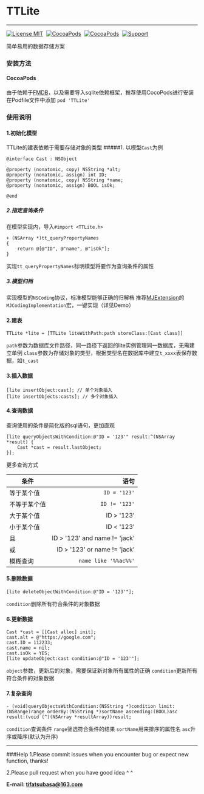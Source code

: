 # TTLite
---
[![License MIT](https://img.shields.io/badge/license-MIT-green.svg?style=flat)](https://github.com/TifaTsubasa/TTLite/edit/master/LICENSE)&nbsp;
[![CocoaPods](http://img.shields.io/cocoapods/v/TTLite.svg?style=flat)](http://cocoapods.org/?q=TTLite)&nbsp;
[![CocoaPods](http://img.shields.io/cocoapods/p/TTLite.svg?style=flat)](http://cocoapods.org/?q=TTLite)&nbsp;
[![Support](https://img.shields.io/badge/support-iOS%207%2B%20-blue.svg?style=flat)](https://www.apple.com/nl/ios/)&nbsp;

简单易用的数据存储方案

### 安装方法

#### CocoaPods
由于依赖于[FMDB](https://github.com/ccgus/fmdb)，以及需要导入sqlite依赖框架，推荐使用CocoPods进行安装
在Podfile文件中添加
`pod 'TTLite'`


### 使用说明
#### 1.初始化模型
TTLite的建表依赖于需要存储对象的类型
#####1. 以模型`Cast`为例
```
@interface Cast : NSObject

@property (nonatomic, copy) NSString *alt;
@property (nonatomic, assign) int ID;
@property (nonatomic, copy) NSString *name;
@property (nonatomic, assign) BOOL isOk;

@end
```
##### 2.指定查询条件
在模型实现内，导入`#import <TTLite.h>`
```
+ (NSArray *)tt_queryPropertyNames
{
    return @[@"ID", @"name", @"isOk"];
}
```
实现`tt_queryPropertyNames`标明模型将要作为查询条件的属性
##### 3.模型归档
实现模型的`NSCoding`协议，标准模型能够正确的归解档
推荐[MJExtension](https://github.com/CoderMJLee/MJExtension)的`MJCodingImplementation`宏，一键实现（详见Demo）

#### 2.建表
```
TTLite *lite = [TTLite liteWithPath:path storeClass:[Cast class]]
```
`path`参数为数据库文件路径，同一路径下返回的lite实例管理同一数据库，无需建立单例
`class`参数为存储对象的类型，根据类型名在数据库中建立`t_xxxx`表保存数据，如`t_cast`
#### 3.插入数据
```
[lite insertObject:cast]; // 单个对象插入
[lite insertObjects:casts]; // 多个对象插入
```
#### 4.查询数据
查询使用的条件是简化版的sql语句，更加直观
```
[lite queryObjectsWithCondition:@"ID = '123'" result:^(NSArray *result) {
    Cast *cast = result.lastObject;
}];
```
更多查询方式

|条件|语句|
| -------- | --------:|
|等于某个值	|`ID = '123'`|
|不等于某个值	|`ID != '123'`|
|大于某个值	|ID > '123'|
|小于某个值	|ID < '123'|
|且			|ID > '123' and name != 'jack' |
|或			|ID > '123' or name != 'jack' |
|模糊查询		|`name like '%%ac%%'`|

#### 5.删除数据
```
[lite deleteObjectWithCondition:@"ID = '123'"];
```
`condition`删除所有符合条件的对象数据

#### 6.更新数据
```
Cast *cast = [[Cast alloc] init];
cast.alt = @"https://google.com";
cast.ID = 112233;
cast.name = nil;
cast.isOk = YES;
[lite updateObject:cast condition:@"ID = '123'"];
```
`object`参数，更新后的对象，需要保证新对象所有属性的正确
`condition`更新所有符合条件的对象数据

#### 7.复杂查询
```
- (void)queryObjectsWithCondition:(NSString *)condition limit:(NSRange)range orderBy:(NSString *)sortName ascending:(BOOL)asc result:(void (^)(NSArray *resultArray))result;
```
`condition`查询条件
`range`筛选符合条件的结果
`sortName`用来排序的属性名
`asc`升序或降序(默认为升序)

---
###Help
1.Please commit issues when you encounter bug or expect new function, thanks!

2.Please pull request when you have good idea ^ ^

**E-mail: tifatsubasa@163.com**
